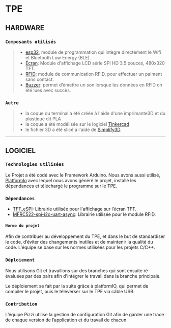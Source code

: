 # TPE

## HARDWARE

### `Composants utilisés`

> - [esp32](https://www.espressif.com/en/products/socs/esp32), module de programmation qui intègre directement le Wifi et Bluetooth Low Energy (BLE).
> - [Écran](https://fr.aliexpress.com/item/1005001999296476.html?spm=a2g0o.productlist.0.0.6a9580d2zZOAoY&algo_pvid=4948553b-13dc-44af-ba77-a004d1cad1a7&algo_exp_id=4948553b-13dc-44af-ba77-a004d1cad1a7-0&pdp_ext_f=%7B%22sku_id%22%3A%2212000018365356571%22%7D&pdp_npi=2%40dis%21EUR%219.53%218.58%21%21%21%21%21%402100bddd16705076985542768ebb9d%2112000018365356571%21sea&curPageLogUid=HsVstVVf9EIC): Module d'affichage LCD série SPI HD 3.5 pouces, 480x320 TFT.
> - [RFID](https://www.amazon.fr/AZDelivery-lecteur-Arduino-Raspberry-d%C3%A9marrage/dp/B074S8MRQ7/ref=sr_1_1_sspa?keywords=Arduino+Rfid&qid=1670507863&sr=8-1-spons&sp_csd=d2lkZ2V0TmFtZT1zcF9hdGY&psc=1&smid=A1X7QLRQH87QA3): module de communication RFID, pour effectuer un paiment sans contact.
> - [Buzzer](https://www.amazon.fr/AZDelivery-KY-006-dalarme-Arduino-compris/dp/B089QHLRSG/ref=sr_1_1_sspa?__mk_fr_FR=%C3%85M%C3%85%C5%BD%C3%95%C3%91&crid=4U33JS1R58CS&keywords=Arduino+buzzer&qid=1670508056&sprefix=arduino+buzzer%2Caps%2C111&sr=8-1-spons&sp_csd=d2lkZ2V0TmFtZT1zcF9hdGY&psc=1&smid=A1X7QLRQH87QA3): permet d’émettre un son lorsque les données en RFID on été lues avec succès.

### `Autre`

> - la coque du terminal a été créée à l'aide d'une imprimante3D et du plastique dit PLA
> - la coque a été modélisée sur le logiciel [Tinkercad](https://www.tinkercad.com/)
> - le fichier 3D a été slicé a l'aide de [Simplify3D](https://www.simplify3d.com/)

---

## LOGICIEL

### `Technologies utilisées`

Le Projet a été codé avec le Framework Arduino. Nous avons aussi utilisé, [PlatformIo](https://platformio.org/) avec lequel nous avons généré le projet, installé les dépendances et téléchargé le programme sur le TPE.

### `Dépendances`

- [TFT_eSPI](https://github.com/Bodmer/TFT_eSPI?utm_source=platformio&utm_medium=piohome): Librairie utilisée pour l'affichage sur l’écran TFT.
- [MFRC522-spi-i2c-uart-async](https://github.com/makerspaceleiden/rfid?utm_source=platformio&utm_medium=piohome): Librairie utilisée pour le module RFID.

#### `Norme du projet`

Afin de contribuer au développement du TPE, et dans le but de standardiser le code, d’éviter des changements inutiles et de maintenir la qualité du code. L'équipe se base sur les normes utilisées pour les projets C/C++.

### `Déploiement`

Nous utilisons Git et travaillons sur des branches qui sont ensuite ré-évaluées par des pairs afin d'intégrer le travail dans la branche principale.

Le déploiement se fait par la suite grâce à platformIO, qui permet de compiler le projet, puis le téléverser sur le TPE via câble USB.

### `Contribution`

L’équipe Pizzi utilise la gestion de configuration Git afin de garder une trace de chaque version de l’application et du travail de chacun.
